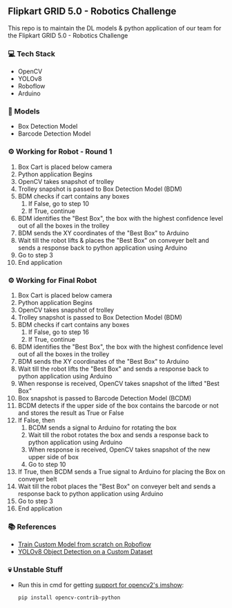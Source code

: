 ## Flipkart GRID 5.0 - Robotics Challenge
This repo is to maintain the DL models & python application of our team for the Flipkart GRID 5.0 - Robotics Challenge

### 💻 Tech Stack
- OpenCV
- YOLOv8
- Roboflow
- Arduino

### 🧠 Models
- Box Detection Model
- Barcode Detection Model

### ⚙️ Working for Robot - Round 1
01. Box Cart is placed below camera
02. Python application Begins
03. OpenCV takes snapshot of trolley
04. Trolley snapshot is passed to Box Detection Model (BDM)
05. BDM checks if cart contains any boxes
    1. If False, go to step 10
    2. If True, continue
06. BDM identifies the "Best Box", the box with the highest confidence level out of all the boxes in the trolley
07. BDM sends the XY coordinates of the "Best Box" to Arduino
08. Wait till the robot lifts & places the "Best Box" on conveyer belt and sends a response back to python application using Arduino
09. Go to step 3
10. End application

### ⚙️ Working for Final Robot
01. Box Cart is placed below camera
02. Python application Begins
03. OpenCV takes snapshot of trolley
04. Trolley snapshot is passed to Box Detection Model (BDM)
05. BDM checks if cart contains any boxes
    1. If False, go to step 16
    2. If True, continue
06. BDM identifies the "Best Box", the box with the highest confidence level out of all the boxes in the trolley
07. BDM sends the XY coordinates of the "Best Box" to Arduino
08. Wait till the robot lifts the "Best Box" and sends a response back to python application using Arduino
09. When response is received, OpenCV takes snapshot of the lifted "Best Box"
10. Box snapshot is passed to Barcode Detection Model (BCDM)
11. BCDM detects if the upper side of the box contains the barcode or not and stores the result as True or False
12. If False, then
    1. BCDM sends a signal to Arduino for rotating the box
    2. Wait till the robot rotates the box and sends a response back to python application using Arduino
    3. When response is received, OpenCV takes snapshot of the new upper side of box
    4. Go to step 10
13. If True, then BCDM sends a True signal to Arduino for placing the Box on conveyer belt
14. Wait till the robot places the "Best Box" on conveyer belt and sends a response back to python application using Arduino
15. Go to step 3
16. End application

### 📚 References
- [Train Custom Model from scratch on Roboflow](https://docs.roboflow.com/train/train/train-from-scratch)
- [YOLOv8 Object Detection on a Custom Dataset](https://blog.roboflow.com/how-to-train-yolov8-on-a-custom-dataset/)
<!-- - [Box Detection Model - Roboflow](https://universe.roboflow.com/university-of-heidelberg/box-object-detection)
- [Barcode Detection Model - Roboflow](https://universe.roboflow.com/uniqueidwarehouse-xcp0o/barc_det) -->

### 💀 Unstable Stuff
- Run this in cmd for getting [support for opencv2's imshow](https://stackoverflow.com/questions/40207011/opencv-not-working-properly-with-python-on-linux-with-anaconda-getting-error-th):
    ```
    pip install opencv-contrib-python
    ```
